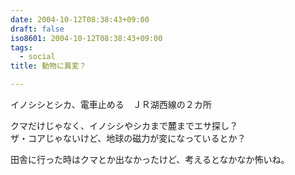 ```yaml
---
date: 2004-10-12T08:38:43+09:00
draft: false
iso8601: 2004-10-12T08:38:43+09:00
tags:
  - social
title: 動物に異変？

---
```


<div class="entry-body">
  <p>イノシシとシカ、電車止める　ＪＲ湖西線の２カ所</p>

  <p>クマだけじゃなく、イノシシやシカまで麓までエサ探し？<br />
    ザ・コアじゃないけど、地球の磁力が変になっているとか？</p>

  <p>田舎に行った時はクマとか出なかったけど、考えるとなかなか怖いね。</p>
</div>
